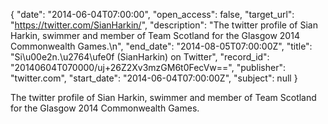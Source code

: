 {
  "date": "2014-06-04T07:00:00", 
  "open_access": false, 
  "target_url": "https://twitter.com/SianHarkin/", 
  "description": "The twitter profile of Sian Harkin, swimmer and member of Team Scotland for the Glasgow 2014 Commonwealth Games.\n", 
  "end_date": "2014-08-05T07:00:00Z", 
  "title": "Si\u00e2n.\u2764\ufe0f (SianHarkin) on Twitter", 
  "record_id": "20140604T070000/uj+26Z2Xv3mzGM6t0FecVw==", 
  "publisher": "twitter.com", 
  "start_date": "2014-06-04T07:00:00Z", 
  "subject": null
}

The twitter profile of Sian Harkin, swimmer and member of Team Scotland for the Glasgow 2014 Commonwealth Games.
